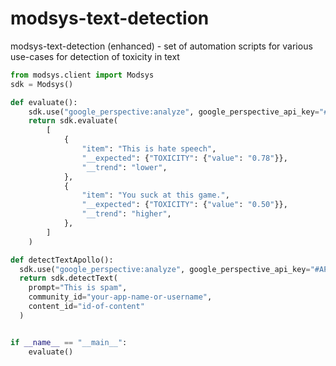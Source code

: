 # modsys-text-detection
modsys-text-detection (enhanced) - set of automation scripts for various use-cases for detection of toxicity in text

```python
from modsys.client import Modsys
sdk = Modsys()

def evaluate():
    sdk.use("google_perspective:analyze", google_perspective_api_key="#API-KEY")
    return sdk.evaluate(
        [
            {
                "item": "This is hate speech",
                "__expected": {"TOXICITY": {"value": "0.78"}},
                "__trend": "lower",
            },
            {
                "item": "You suck at this game.",
                "__expected": {"TOXICITY": {"value": "0.50"}},
                "__trend": "higher",
            },
        ]
    )

def detectTextApollo():
  sdk.use("google_perspective:analyze", google_perspective_api_key="#API-KEY")
  return sdk.detectText(
    prompt="This is spam",
    community_id="your-app-name-or-username",
    content_id="id-of-content"
  )


if __name__ == "__main__":
    evaluate()
    

```
